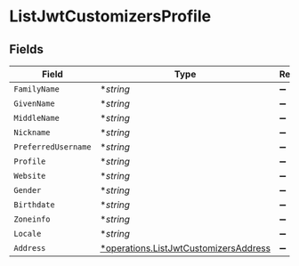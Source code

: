 # ListJwtCustomizersProfile


## Fields

| Field                                                                                         | Type                                                                                          | Required                                                                                      | Description                                                                                   |
| --------------------------------------------------------------------------------------------- | --------------------------------------------------------------------------------------------- | --------------------------------------------------------------------------------------------- | --------------------------------------------------------------------------------------------- |
| `FamilyName`                                                                                  | **string*                                                                                     | :heavy_minus_sign:                                                                            | N/A                                                                                           |
| `GivenName`                                                                                   | **string*                                                                                     | :heavy_minus_sign:                                                                            | N/A                                                                                           |
| `MiddleName`                                                                                  | **string*                                                                                     | :heavy_minus_sign:                                                                            | N/A                                                                                           |
| `Nickname`                                                                                    | **string*                                                                                     | :heavy_minus_sign:                                                                            | N/A                                                                                           |
| `PreferredUsername`                                                                           | **string*                                                                                     | :heavy_minus_sign:                                                                            | N/A                                                                                           |
| `Profile`                                                                                     | **string*                                                                                     | :heavy_minus_sign:                                                                            | N/A                                                                                           |
| `Website`                                                                                     | **string*                                                                                     | :heavy_minus_sign:                                                                            | N/A                                                                                           |
| `Gender`                                                                                      | **string*                                                                                     | :heavy_minus_sign:                                                                            | N/A                                                                                           |
| `Birthdate`                                                                                   | **string*                                                                                     | :heavy_minus_sign:                                                                            | N/A                                                                                           |
| `Zoneinfo`                                                                                    | **string*                                                                                     | :heavy_minus_sign:                                                                            | N/A                                                                                           |
| `Locale`                                                                                      | **string*                                                                                     | :heavy_minus_sign:                                                                            | N/A                                                                                           |
| `Address`                                                                                     | [*operations.ListJwtCustomizersAddress](../../models/operations/listjwtcustomizersaddress.md) | :heavy_minus_sign:                                                                            | N/A                                                                                           |